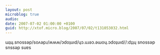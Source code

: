 ```yaml
---
layout: post
microblog: true
audio: 
date: 2007-07-02 01:00:00 +0100
guid: http://xtof.micro.blog/2007/07/02/t131053032.html
---
```

ɯʇɥ.snossǝp/soʌǝpɹ/ʍʍʍ/ɔdoʇuıd/ɥɔ.uɹǝɔ.ǝɯoɥ.ɔdoʇuıd//:dʇʇɥ snossǝp snssǝp suɐs
